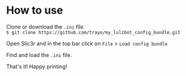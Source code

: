 # How to use

Clone or download the `.ini` file  
`$ git clone https://github.com/trayo/my_lulzbot_config_bundle.git`

Open Slic3r and in the top bar click on `File` > `Load config bundle`

Find and load the `.ini` file.

That's it! Happy printing!
